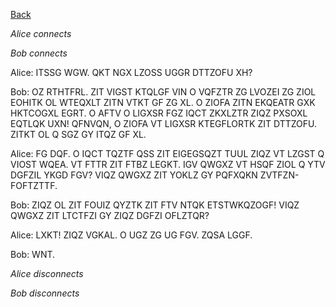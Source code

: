 [Back](..)

*Alice connects*

*Bob connects*

Alice: ITSSG WGW. QKT NGX LZOSS UGGR DTTZOFU XH?

Bob: OZ RTHTFRL. ZIT VIGST KTQLGF VIN O VQFZTR ZG LVOZEI ZG ZIOL EOHITK OL WTEQXLT ZITN VTKT GF ZG XL. O ZIOFA ZITN EKQEATR GXK HKTCOGXL EGRT. O AFTV O LIGXSR FGZ IQCT ZKXLZTR ZIQZ PXSOXL EQTLQK UXN! QFNVQN, O ZIOFA VT LIGXSR KTEGFLORTK ZIT DTTZOFU. ZITKT OL Q SGZ GY ITQZ GF XL.

Alice: FG DQF. O IQCT TQZTF QSS ZIT EIGEGSQZT TUUL ZIQZ VT LZGST Q VIOST WQEA. VT FTTR ZIT FTBZ LEGKT. IGV QWGXZ VT HSQF ZIOL Q YTV DGFZIL YKGD FGV? VIQZ QWGXZ ZIT YOKLZ GY PQFXQKN ZVTFZN-FOFTZTTF.

Bob: ZIQZ OL ZIT FOUIZ QYZTK ZIT FTV NTQK ETSTWKQZOGF! VIQZ QWGXZ ZIT LTCTFZI GY ZIQZ DGFZI OFLZTQR?

Alice: LXKT! ZIQZ VGKAL. O UGZ ZG UG FGV. ZQSA LGGF.

Bob: WNT.

*Alice disconnects*

*Bob disconnects*
